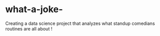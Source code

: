 # what-a-joke-
Creating a data science project that analyzes what standup comedians routines are all about !
